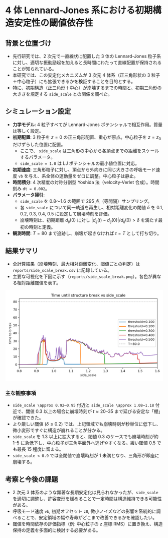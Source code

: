 # 4 体 Lennard-Jones 系における初期構造安定性の閾値依存性

## 背景と位置づけ

- 先行研究では、2 次元で一直線状に配置した 3 体の Lennard-Jones 粒子系に対し、適切な振動励起を加えると長時間にわたって直線配置が保持されることが知られている。
- 本研究では、この安定化メカニズムが 3 次元 4 体系（正三角形状の 3 粒子＋中心粒子）にも拡張できるかを検証することを目的とする。
- 特に、初期構造（正三角形＋中心）が崩壊するまでの時間と、初期三角形の大きさを規定する `side_scale` との関係を調べた。

## シミュレーション設定

- **力学モデル**: 4 粒子すべてが Lennard-Jones ポテンシャルで相互作用。質量は等しく設定。
- **初期配置**: 3 粒子を $z = 0$ の正三角形配置、重心が原点。中心粒子を $z = z_0$ だけずらした位置に配置。
  - ここで、 `side_scale` は三角形の中心から各頂点までの距離をスケールするパラメータ。
  - `side_scale = 1.0` は LJ ポテンシャルの最小値位置に対応。
- **初期速度**: 三角形粒子に対し、頂点から外向きに同じ大きさの呼吸モード速度 `vb` を与え、系全体の運動量をゼロに調整。中心粒子は静止。
- **時間積分**: 4 次精度の対称分割型 Yoshida 法（velocity-Verlet 合成）。時間刻み `dt = 0.002`。
- **パラメータ掃引**:
  - `side_scale` を 0.8〜1.6 の範囲で 295 点（等間隔）サンプリング。
  - 各 `side_scale` について同一軌道を再生し、相対距離変化の閾値 $\delta$ を 0.1, 0.2, 0.3, 0.4, 0.5 に設定して崩壊時刻を評価。
  - 崩壊時刻は、初期距離 $d_{ij}(0)$ に対し $|d_{ij}(t) - d_{ij}(0)| / d_{ij}(0) > \delta$ を満たす最初の時刻と定義。
- **観測時間**: $T = 80$ まで追跡し、崩壊が起きなければ $t = T$ として打ち切り。

## 結果サマリ

- 全計算結果（崩壊時刻、最大相対距離変化、閾値ごとの判定）は `reports/side_scale_break.csv` に記録している。
- 主要な可視化を下図に示す（`reports/side_scale_break.png`）。各色が異なる相対距離閾値を表す。

![Time until structure break vs side_scale](side_scale_break.png)

### 主な観察事項

- `side_scale \approx 0.92–0.95` 付近と `side_scale \approx 1.08–1.18` 付近で、閾値 0.3 以上の場合に崩壊時刻が $t \approx 20–35$ まで延びる安定な「棚」が確認できた。
- より厳しい閾値 ($\delta \le 0.2$) では、上記領域でも崩壊時刻が秒単位に低下し、微小変形ですぐに構造が崩れることが分かる。
- `side_scale` を 1.3 以上に拡大すると、閾値 0.3 のケースでも崩壊時刻が約 1–5 に急低下し、中心粒子が三角平面外へ逃げやすくなる。緩い閾値 0.5 でも最長 15 程度に留まる。
- `side_scale < 0.9` では全閾値で崩壊時刻が $1$ 未満となり、三角形が即座に崩壊する。

## 考察と今後の課題

- 2 次元 3 体系のような顕著な長期安定化は見られなかったが、`side_scale` を適切に調整し、許容変形を緩めることで一定時間は構造維持できる可能性がある。
- 呼吸モード速度 `vb`, 初期オフセット `z0`, 微小ノイズなどの影響を系統的に調べることで、安定領域の幅や寿命がどこまで改善できるかを確認したい。
- 閾値を時間依存の評価指標（例: 中心粒子の $z$ 座標 RMS）に置き換え、構造保持の定義を多面的に検討する必要がある。
